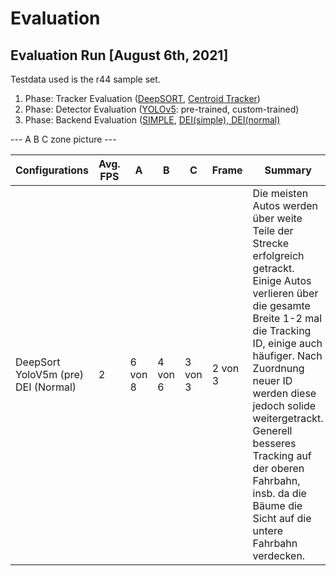# Evaluation

## Evaluation Run [August 6th, 2021]
Testdata used is the r44 sample set.

1. Phase: Tracker Evaluation ([DeepSORT](../../docs/modules/tracker.md#DeepSORT), [Centroid Tracker](../../docs/modules/tracker.md#Centroid))
2. Phase: Detector Evaluation ([YOLOv5](../../docs/modules/detector.md): pre-trained, custom-trained)
3. Phase: Backend Evaluation ([SIMPLE](../../docs/modules/backends.md#Basic), [DEI(simple), DEI(normal)](../../docs/modules/backends.md#DEI)


--- A B C zone picture ---

| Configurations   | Avg. FPS   |  A  |   B  |  	C	  |  Frame	|  Summary  |
| -------------    | -------    | ----|------|--------|-----    |-----------|
|  DeepSort YoloV5m (pre) DEI (Normal)  | 2           |   6 von 8  |   4 von 6   |   3 von 3     |   2 von 3      |    Die meisten Autos werden über weite Teile der Strecke erfolgreich getrackt. Einige Autos verlieren über die gesamte Breite 1-2 mal die Tracking ID, einige auch häufiger. Nach Zuordnung neuer ID werden diese jedoch solide weitergetrackt. Generell besseres Tracking auf der oberen Fahrbahn, insb. da die Bäume die Sicht auf die untere Fahrbahn verdecken. |
